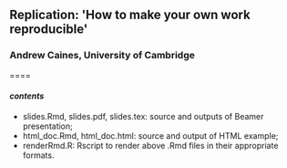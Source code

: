 ## Replication: 'How to make your own work reproducible'
### Andrew Caines, University of Cambridge
====

#### _contents_
- slides.Rmd, slides.pdf, slides.tex: source and outputs of Beamer presentation;
- html_doc.Rmd, html_doc.html: source and output of HTML example;
- renderRmd.R: Rscript to render above .Rmd files in their appropriate formats.
